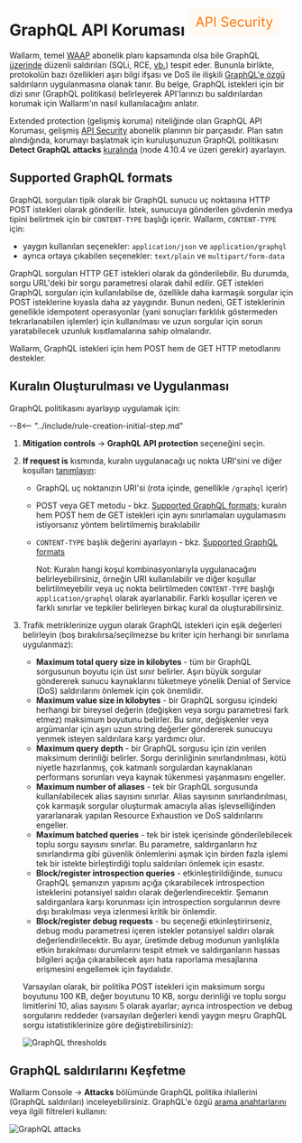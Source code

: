 [api-discovery-enable-link]:        ../api-discovery/setup.md#enable

# GraphQL API Koruması <a href="../../about-wallarm/subscription-plans/#waap-and-advanced-api-security"><img src="../../../images/api-security-tag.svg" style="border: none;"></a>

Wallarm, temel [WAAP](../about-wallarm/subscription-plans.md#waap-and-advanced-api-security) abonelik planı kapsamında olsa bile GraphQL [üzerinde](../user-guides/rules/request-processing.md#gql) düzenli saldırıları (SQLi, RCE, [vb.](../attacks-vulns-list.md)) tespit eder. Bununla birlikte, protokolün bazı özellikleri aşırı bilgi ifşası ve DoS ile ilişkili [GraphQL'e özgü](../attacks-vulns-list.md#graphql-attacks) saldırıların uygulanmasına olanak tanır. Bu belge, GraphQL istekleri için bir dizi sınır (GraphQL politikası) belirleyerek API'larınızı bu saldırılardan korumak için Wallarm'ın nasıl kullanılacağını anlatır.

Extended protection (gelişmiş koruma) niteliğinde olan GraphQL API Koruması, gelişmiş [API Security](../about-wallarm/subscription-plans.md#waap-and-advanced-api-security) abonelik planının bir parçasıdır. Plan satın alındığında, korumayı başlatmak için kuruluşunuzun GraphQL politikasını **Detect GraphQL attacks** [kuralında](../user-guides/rules/rules.md) (node 4.10.4 ve üzeri gerekir) ayarlayın.

## Supported GraphQL formats

GraphQL sorguları tipik olarak bir GraphQL sunucu uç noktasına HTTP POST istekleri olarak gönderilir. İstek, sunucuya gönderilen gövdenin medya tipini belirtmek için bir `CONTENT-TYPE` başlığı içerir. Wallarm, `CONTENT-TYPE` için:

* yaygın kullanılan seçenekler: `application/json` ve `application/graphql` 
* ayrıca ortaya çıkabilen seçenekler: `text/plain` ve `multipart/form-data`

GraphQL sorguları HTTP GET istekleri olarak da gönderilebilir. Bu durumda, sorgu URL'deki bir sorgu parametresi olarak dahil edilir. GET istekleri GraphQL sorguları için kullanılabilse de, özellikle daha karmaşık sorgular için POST isteklerine kıyasla daha az yaygındır. Bunun nedeni, GET isteklerinin genellikle idempotent operasyonlar (yani sonuçları farklılık göstermeden tekrarlanabilen işlemler) için kullanılması ve uzun sorgular için sorun yaratabilecek uzunluk kısıtlamalarına sahip olmalarıdır.

Wallarm, GraphQL istekleri için hem POST hem de GET HTTP metodlarını destekler.

## Kuralın Oluşturulması ve Uygulanması

GraphQL politikasını ayarlayıp uygulamak için:

--8<-- "../include/rule-creation-initial-step.md"
1. **Mitigation controls** → **GraphQL API protection** seçeneğini seçin.
1. **If request is** kısmında, kuralın uygulanacağı uç nokta URI'sini ve diğer koşulları [tanımlayın](../user-guides/rules/rules.md#rule-branches):

    * GraphQL uç noktanızın URI'si (rota içinde, genellikle `/graphql` içerir)
    * POST veya GET metodu - bkz. [Supported GraphQL formats](#supported-graphql-formats); kuralın hem POST hem de GET istekleri için aynı sınırlamaları uygulamasını istiyorsanız yöntem belirtilmemiş bırakılabilir
    * `CONTENT-TYPE` başlık değerini ayarlayın - bkz. [Supported GraphQL formats](#supported-graphql-formats)

        Not: Kuralın hangi koşul kombinasyonlarıyla uygulanacağını belirleyebilirsiniz, örneğin URI kullanılabilir ve diğer koşullar belirtilmeyebilir veya uç nokta belirtilmeden `CONTENT-TYPE` başlığı `application/graphql` olarak ayarlanabilir. Farklı koşullar içeren ve farklı sınırlar ve tepkiler belirleyen birkaç kural da oluşturabilirsiniz.

1. Trafik metriklerinize uygun olarak GraphQL istekleri için eşik değerleri belirleyin (boş bırakılırsa/seçilmezse bu kriter için herhangi bir sınırlama uygulanmaz):

    * **Maximum total query size in kilobytes** - tüm bir GraphQL sorgusunun boyutu için üst sınır belirler. Aşırı büyük sorgular göndererek sunucu kaynaklarını tüketmeye yönelik Denial of Service (DoS) saldırılarını önlemek için çok önemlidir.
    * **Maximum value size in kilobytes** - bir GraphQL sorgusu içindeki herhangi bir bireysel değerin (değişken veya sorgu parametresi fark etmez) maksimum boyutunu belirler. Bu sınır, değişkenler veya argümanlar için aşırı uzun string değerler göndererek sunucuyu yenmek isteyen saldırılara karşı yardımcı olur.
    * **Maximum query depth** - bir GraphQL sorgusu için izin verilen maksimum derinliği belirler. Sorgu derinliğinin sınırlandırılması, kötü niyetle hazırlanmış, çok katmanlı sorgulardan kaynaklanan performans sorunları veya kaynak tükenmesi yaşanmasını engeller.
    * **Maximum number of aliases** - tek bir GraphQL sorgusunda kullanılabilecek alias sayısını sınırlar. Alias sayısının sınırlandırılması, çok karmaşık sorgular oluşturmak amacıyla alias işlevselliğinden yararlanarak yapılan Resource Exhaustion ve DoS saldırılarını engeller.
    * **Maximum batched queries** - tek bir istek içerisinde gönderilebilecek toplu sorgu sayısını sınırlar. Bu parametre, saldırganların hız sınırlandırma gibi güvenlik önlemlerini aşmak için birden fazla işlemi tek bir istekte birleştirdiği toplu saldırıları önlemek için esastır.
    * **Block/register introspection queries** - etkinleştirildiğinde, sunucu GraphQL şemanızın yapısını açığa çıkarabilecek introspection isteklerini potansiyel saldırı olarak değerlendirecektir. Şemanın saldırganlara karşı korunması için introspection sorgularının devre dışı bırakılması veya izlenmesi kritik bir önlemdir.
    * **Block/register debug requests** - bu seçeneği etkinleştirirseniz, debug modu parametresi içeren istekler potansiyel saldırı olarak değerlendirilecektir. Bu ayar, üretimde debug modunun yanlışlıkla etkin bırakılması durumlarını tespit etmek ve saldırganların hassas bilgileri açığa çıkarabilecek aşırı hata raporlama mesajlarına erişmesini engellemek için faydalıdır.

    Varsayılan olarak, bir politika POST istekleri için maksimum sorgu boyutunu 100 KB, değer boyutunu 10 KB, sorgu derinliği ve toplu sorgu limitlerini 10, alias sayısını 5 olarak ayarlar; ayrıca introspection ve debug sorgularını reddeder (varsayılan değerleri kendi yaygın meşru GraphQL sorgu istatistiklerinize göre değiştirebilirsiniz):
        
    ![GraphQL thresholds](../images/user-guides/rules/graphql-rule.png)

<!-- temporary unavailable, bug: https://wallarm.atlassian.net/browse/PLUTO-6979?focusedCommentId=208654
## Reaction to policy violation

Politika ihlaline tepki, kuralın hedef aldığı uç noktalar için uygulanan [filtration mode](../admin-en/configure-wallarm-mode.md) ile tanımlanır.

Wallarm'ı bloklama modunda kullanıyor ve GraphQL kurallarını güvenle test etmek istiyorsanız, GraphQL yollarınız için **Set filtration mode** kuralını [özel olarak](../admin-en/configure-wallarm-mode.md#endpoint-targeted-filtration-rules-in-wallarm-console) oluşturarak `/graphql` yollarında monitoring mode'u etkinleştirebilirsiniz. Bu kuralın SQLi, XSS vb. tüm saldırılar için uygulanacağını unutmayın; bu yüzden uzun süre açık bırakılması önerilmez.

![GraphQL policy blocking action](../images/user-guides/rules/graphql-rule-2-action.png)

Unutmayın, [`wallarm_mode_allow_override` directive](../admin-en/configure-wallarm-mode.md#prioritization-of-methods) ile yol konfigürasyonunuz, Wallarm Console'da oluşturulan kuralları görmezden gelecek şekilde ayarlanmış olabilir. Böyle bir durumda, [bkz.](../admin-en/configure-wallarm-mode.md#configuration-methods) diğer yöntemleri keşfetmeli ve filtration mode'u değiştirmek için kullanmalısınız.-->

## GraphQL saldırılarını Keşfetme

Wallarm Console → **Attacks** bölümünde GraphQL politika ihlallerini (GraphQL saldırıları) inceleyebilirsiniz. GraphQL'e özgü [arama anahtarlarını](../user-guides/search-and-filters/use-search.md#graphql-tags) veya ilgili filtreleri kullanın:

![GraphQL attacks](../images/user-guides/rules/graphql-attacks.png)

<!--## Rule examples

### Setting policy for your GraphQL endpoints to block attacks

Let us say you want to set limits for the requests to your application GraphQL endpoints located under `example.com/graphql` to block all potential [GraphQL specific](../attacks-vulns-list.md#graphql-attacks) attacks to them. Filtration mode for `example.com` is `monitoring`.

To do so:

1. Set the **Detect GraphQL attacks** rule as displayed on the screenshot (note that these are the example values - for the real-life rules you should define your own values considering statistics of your common legitimate GraphQL queries):

    ![GraphQL Policy for your endpoints](../images/user-guides/rules/graphql-rule-1.png)

1. As filtration mode for `example.com` is `monitoring` and you want `block` for its GraphQL endpoints, configure the **Set filtration mode** rule as displayed on the screenshot:

    ![GraphQL policy blocking action](../images/user-guides/rules/graphql-rule-1-action.png)

### Altering policy for specific endpoints

Continuing the [previous](#setting-policy-for-your-graphql-endpoints-to-block-attacks) example, let us say you want to set stricter limits for `example.com/graphql/v2` child endpoint. As limits are stricter, before blocking anything, they should be tested in the `monitoring` mode.

To do so:

1. Set the **Detect GraphQL attacks** rule as displayed on the screenshot (note that these are the example values - for the real-life rules you should define your own values considering statistics of your common legitimate GraphQL queries):

    ![GraphQL stricter policy for child endpoint](/../images/user-guides/rules/graphql-rule-2.png)

1. As filtration mode for `example.com/graphql` is `block` and you want `monitoring` for `example.com/graphql/v2`, configure the **Set filtration mode** rule as displayed on the screenshot:

    ![GraphQL policy blocking action](../images/user-guides/rules/graphql-rule-2-action.png)
-->